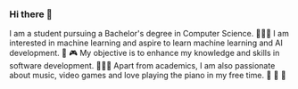 ### Hi there 👋
I am a student pursuing a Bachelor's degree in Computer Science. 🧑🏻‍🎓
I am interested in machine learning and aspire to learn machine learning and AI development. 👾 🎮
My objective is to enhance my knowledge and skills in software development. 🧑🏻‍💻
Apart from academics, I am also passionate about music, video games and love playing the piano in my free time. 🎹 🎵 🎼

<!--
**deatlyligthen/deatlyligthen** is a ✨ _special_ ✨ repository because its `README.md` (this file) appears on your GitHub profile.

Here are some ideas to get you started:

- 🔭 I’m currently working on ...
- 🌱 I’m currently learning ...
- 👯 I’m looking to collaborate on ...
- 🤔 I’m looking for help with ...
- 💬 Ask me about ...
- 📫 How to reach me: ...
- 😄 Pronouns: ...
- ⚡ Fun fact: ...
-->
